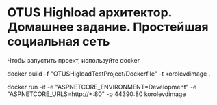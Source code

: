 # OTUS Highload архитектор. Домашнее задание. Простейшая социальная сеть
Чтобы запустить проект, используйте docker

docker build -f "OTUSHigloadTestProject/Dockerfile" -t korolevdimage .

docker run -it -e "ASPNETCORE_ENVIRONMENT=Development" -e "ASPNETCORE_URLS=http://+:80" -p 44390:80 korolevdimage
